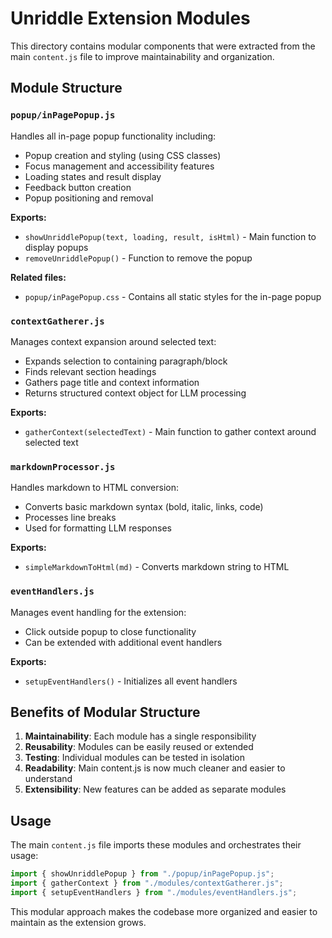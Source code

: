 # Unriddle Extension Modules

This directory contains modular components that were extracted from the main `content.js` file to improve maintainability and organization.

## Module Structure

### `popup/inPagePopup.js`
Handles all in-page popup functionality including:
- Popup creation and styling (using CSS classes)
- Focus management and accessibility features
- Loading states and result display
- Feedback button creation
- Popup positioning and removal

**Exports:**
- `showUnriddlePopup(text, loading, result, isHtml)` - Main function to display popups
- `removeUnriddlePopup()` - Function to remove the popup

**Related files:**
- `popup/inPagePopup.css` - Contains all static styles for the in-page popup

### `contextGatherer.js`
Manages context expansion around selected text:
- Expands selection to containing paragraph/block
- Finds relevant section headings
- Gathers page title and context information
- Returns structured context object for LLM processing

**Exports:**
- `gatherContext(selectedText)` - Main function to gather context around selected text

### `markdownProcessor.js`
Handles markdown to HTML conversion:
- Converts basic markdown syntax (bold, italic, links, code)
- Processes line breaks
- Used for formatting LLM responses

**Exports:**
- `simpleMarkdownToHtml(md)` - Converts markdown string to HTML

### `eventHandlers.js`
Manages event handling for the extension:
- Click outside popup to close functionality
- Can be extended with additional event handlers

**Exports:**
- `setupEventHandlers()` - Initializes all event handlers

## Benefits of Modular Structure

1. **Maintainability**: Each module has a single responsibility
2. **Reusability**: Modules can be easily reused or extended
3. **Testing**: Individual modules can be tested in isolation
4. **Readability**: Main content.js is now much cleaner and easier to understand
5. **Extensibility**: New features can be added as separate modules

## Usage

The main `content.js` file imports these modules and orchestrates their usage:

```javascript
import { showUnriddlePopup } from "./popup/inPagePopup.js";
import { gatherContext } from "./modules/contextGatherer.js";
import { setupEventHandlers } from "./modules/eventHandlers.js";
```

This modular approach makes the codebase more organized and easier to maintain as the extension grows. 